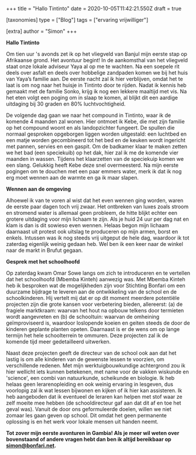+++
title = "Hallo Tintinto"
date = 2020-10-05T11:42:21.550Z
draft = true

[taxonomies]
type = ["Blog"]
tags = ["ervaring vrijwilliger"]

[extra]
author = "Simon"
+++
<!--StartFragment-->

**Hallo Tintinto**

Om tien uur 's avonds zet ik op het vliegveld van Banjul mijn eerste stap op Afrikaanse grond. Het avontuur begint! In de aankomsthal van het vliegveld staat onze lokale adviseur Yaya al op me te wachten. Na een soepele rit deels over asfalt en deels over hobbelige zandpaden komen we bij het huis van Yaya’s familie aan. De eerste nacht zal ik hier verblijven, omdat het te laat is om nog naar het huisje in Tintinto door te rijden. Nadat ik kennis heb gemaakt met de familie Sonko, krijg ik nog een lekkere maaltijd met vis. Na het eten volgt een poging om in slaap te komen, al blijkt dit een aardige uitdaging bij 30 graden en 80% luchtvochtigheid.

De volgende dag gaan we naar het compound in Tintinto, waar ik de komende 4 maanden zal wonen. Hier ontmoet ik Kebe, die met zijn familie op het compound woont en als landopzichter fungeert. De spullen die normaal gesproken opgeborgen liggen worden uitgestald: een luchtbed en een matje worden gecombineerd tot het bed en de keuken wordt ingericht met pannen, servies en een gaspit. Om de badkamer klaar te maken zetten we het bad (een speciekuib) op het dak, hier zal ik me de komende vier maanden in wassen. Tijdens het klaarzetten van de speciekuip komen we een slang. Gelukkig heeft Kebe deze snel overmeesterd. Na mijn eerste pogingen om te douchen met een paar emmers water, merk ik dat ik nog erg moet wennen aan de warmte en ga ik maar slapen.

**Wennen aan de omgeving**

Alhoewel ik van te voren al wist dat het even wennen ging worden, waren de eerste paar dagen toch vrij zwaar. Het ontbreken van luxes zoals stroom en stromend water is allemaal geen probleem, de hitte blijkt echter een grotere uitdaging voor mijn lichaam te zijn. Als je huid 24 uur per dag nat en klam is dan is dit sowieso even wennen. Helaas begon mijn lichaam daarnaast uit protest ook uitslag te produceren op mijn armen, borst en enkels. Intussen was ik nog steeds vrij uitgeput de hele dag, waardoor ik tot zaterdag eigenlijk weinig gedaan heb. Wel ben ik een keer naar de winkel naar de markt in Brufut gegaan.

**Gesprek met het schoolhoofd**

Op zaterdag kwam Omar Sowe langs om zich te introduceren en te vertellen dat het schoolhoofd (Mbemba Kinteh) aanwezig was. Met Mbemba Kinteh heb ik besproken wat de mogelijkheden zijn voor Stichting Bonfari om een duurzame bijdrage te leveren aan de ontwikkeling van de school en de schoolkinderen. Hij vertelt mij dat er op dit moment meerdere potentiële projecten zijn die grote kansen voor verbetering bieden, allereerst: (a) de fragiele marktkraam: waarvan het hout na opbouw telkens door termieten wordt aangevreten en (b) de schooltuin: waarvan de omheining geïmproviseerd is, waardoor loslopende koeien en geiten steeds de door de kinderen geplante planten opeten. Daarnaast is er de wens om op lange termijn het hele schoolterrein te ommuren. Deze projecten zal ik de komende tijd meer gedetailleerd uitwerken.

Naast deze projecten geeft de directeur van de school ook aan dat het lastig is om alle kinderen van de gewenste lessen te voorzien, om verschillende redenen. Met mijn werktuigbouwkundige achtergrond zou ik hier wellicht iets kunnen betekenen, met name voor de vakken wiskunde en 'science', een combi van natuurkunde, scheikunde en biologie. Ik heb helaas geen lerarenopleiding en ook weinig ervaring in lesgeven, dus voorlopig zal ik wat lessen bijwonen en kijken of ik hier kan assisteren. Ik heb aangeboden dat ik eventueel de leraren kan helpen met stof waar ze zelf moeite mee hebben (de schooldirecteur gaf aan dat dit af en toe het geval was). Vanuit de door ons geformuleerde doelen, willen we niet zomaar les gaan geven op school. Dit omdat het geen permanente oplossing is en het werk voor lokale mensen uit handen neemt.

**Tot zover mijn eerste avonturen in Gambia! Als je meer wil weten over bovenstaand of andere vragen hebt dan ben ik altijd bereikbaar op simon@bonfari.net.**

<!--EndFragment-->